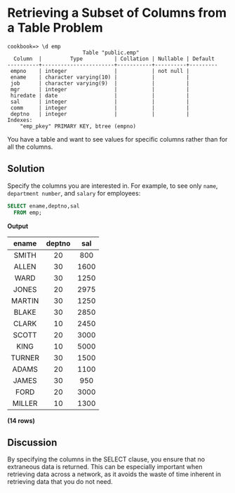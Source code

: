 # Retrieving a Subset of Columns from a Table Problem

```console
cookbook=> \d emp
                        Table "public.emp"
  Column  |         Type          | Collation | Nullable | Default
----------+-----------------------+-----------+----------+---------
 empno    | integer               |           | not null |
 ename    | character varying(10) |           |          |
 job      | character varying(9)  |           |          |
 mgr      | integer               |           |          |
 hiredate | date                  |           |          |
 sal      | integer               |           |          |
 comm     | integer               |           |          |
 deptno   | integer               |           |          |
Indexes:
    "emp_pkey" PRIMARY KEY, btree (empno)
```


You have a table and want to see values for specific columns rather than for all the columns.

## Solution

Specify the columns you are interested in. For example, to see only `name`, `department number`, and `salary` for employees:

```SQL
SELECT ename,deptno,sal
  FROM emp;
```

**Output**

|ename  | deptno | sal|
|:-----:|:-------:|:-----:|
|SMITH  |     20 |  800|
|ALLEN  |     30 | 1600|
|WARD   |     30 | 1250|
|JONES  |     20 | 2975|
|MARTIN |     30 | 1250|
|BLAKE  |     30 | 2850|
|CLARK  |     10 | 2450|
|SCOTT  |     20 | 3000|
|KING   |     10 | 5000|
|TURNER |     30 | 1500|
|ADAMS  |     20 | 1100|
|JAMES  |     30 |  950|
|FORD   |     20 | 3000|
|MILLER |     10 | 1300|

**(14 rows)**

## Discussion

By specifying the columns in the SELECT clause, you ensure that no extraneous data is returned. This can be especially important when retrieving data across a network, as it avoids the waste of time inherent in retrieving data that you do not need.
